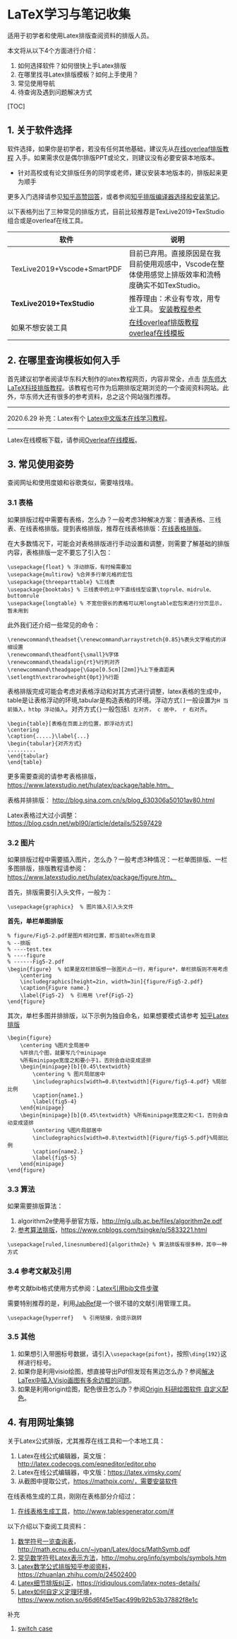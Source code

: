 # LaTeX学习与笔记收集	
适用于初学者和使用Latex排版查阅资料的排版人员。

本文将从以下4个方面进行介绍：

1. 如何选择软件？如何很快上手Latex排版
2. 在哪里找寻Latex排版模板？如何上手使用？
3. 常见使用导航
4. 待查询及遇到问题解决方式

[TOC]

## 1. 关于软件选择

软件选择，如果你是初学者，若没有任何其他基础，建议先从[在线overleaf排版教程](https://www.overleaf.com/learn) 入手。如果需求仅是偶尔排版PPT或论文，则建议没有必要安装本地版本。

- 针对高校或有论文排版任务的同学或老师，建议安装本地版本的，排版起来更为顺手

更多入门选择请参见[知乎高赞回答](https://www.zhihu.com/question/268569440)，或者参阅[知乎排版编译器选择和安装笔记](https://zhuanlan.zhihu.com/p/32280635)。

以下表格列出了三种常见的排版方式，目前比较推荐是TexLive2019+TexStudio组合或是overleaf在线工具。

| 软件                        | 说明                                                         |
| --------------------------- | ------------------------------------------------------------ |
| TexLive2019+Vscode+SmartPDF | 目前已弃用。直接原因是在我目前使用观感中，Vscode在整体使用感觉上排版效率和流畅度确实不如TexStudio。 |
| **TexLive2019+TexStudio**   | 推荐理由：术业有专攻，用专业工具。 [安装教程参考](http://static.latexstudio.net/article/2019/0527/install_TeXLive2019.pdf) |
| 如果不想安装工具            | [在线overleaf排版教程](https://www.overleaf.com/learn)  [overleaf在线模板](https://www.overleaf.com/latex/templates) |

## 2. 在哪里查询模板如何入手

首先建议初学者阅读华东科大制作的latex教程网页，内容非常全，点击 [华东师大LaTeX科技排版教程](http://math.ecnu.edu.cn/~jypan/Latex/index.html)。该教程也可作为后期排版定期浏览的一个查阅资料网站。此外，华东师大还有很多的参考资料，总之这个网站强烈推荐。

---

2020.6.29 补充：Latex有个 [Latex中文版本在线学习教程](https://www.latexstudio.net/hulatex/tutorial/ChineseBase.htm)。

---

Latex在线模板下载，请参阅[Overleaf在线模板](https://www.overleaf.com/latex/templates)。

## 3. 常见使用姿势

查阅网址和使用度娘和谷歌类似，需要啥找啥。

### 3.1 表格

如果排版过程中需要有表格，怎么办？一般考虑3种解决方案：普通表格、三线表、在线表格排版。提到表格排版，推荐在线表格排版：[在线表格排版](https://www.tablesgenerator.com/#)。

在大多数情况下，可能会对表格排版进行手动设置和调整，则需要了解基础的排版内容，表格排版一定不要忘了引入包：

```
\usepackage{float} % 浮动排版，有时候需要加
\usepackage{multirow} %合并多行单元格的宏包
\usepackage{threeparttable} %三线表
\usepackage{booktabs} % 三线表中的上中下直线线型设置\toprule、midrule、buttomrule
\usepackage{longtable} % 不宽但很长的表格可以用longtable宏包来进行分页显示，暂未用到
```

此外我们还介绍一些常见的命令：

```
\renewcommand\theadset{\renewcommand\arraystretch{0.85}%表头文字格式的详细设置
\renewcommand\theadfont{\small}%字体
\renewcommand\theadalign{rt}%行列对齐
\renewcommand\theadgape{\Gape[0.5cm][2mm]}%上下垂直距离
\setlength\extrarowheight{0pt}}%行距
```

表格排版完成可能会考虑对表格浮动和对其方式进行调整，latex表格的生成中，table是让表格浮动的环境,tabular是构造表格的环境。浮动方式`[]`一般设置为`H 当前插入，htbp 浮动插入`。对齐方式`{}`一般包括`l 左对齐， c 居中， r 右对齐`。

```
\begin{table}[表格在页面上的位置，即浮动方式]
\centering
\caption{.....}\label{...}
\begin{tabular}{对齐方式}
.........
\end{tabular}
\end{table}
```

更多需要查阅的请参考表格排版，https://www.latexstudio.net/hulatex/package/table.htm。

表格并排排版： http://blog.sina.com.cn/s/blog_630306a50101av80.html

Latex表格过大过小调整：https://blog.csdn.net/wbl90/article/details/52597429

### 3.2 图片

如果排版过程中需要插入图片，怎么办？一般考虑3种情况：一栏单图排版、一栏多图排版，排版教程请参阅：https://www.latexstudio.net/hulatex/package/figure.htm。

首先，排版需要引入头文件，一般为：

```
\usepackage{graphicx}  % 图片插入引入头文件
```

**首先，单栏单图排版**

```
% figure/Fig5-2.pdf是图片相对位置，即当前tex所在目录
% --排版
% ----test.tex
% ----figure
% ------Fig5-2.pdf
\begin{figure}  % 如果是双栏排版想一张图片占一行，用figure*，单栏排版则不用考虑
	\centering
	\includegraphics[height=2in, width=3in]{figure/Fig5-2.pdf}
	\caption{Figure name.}
	\label{Fig5-2}  % 引用用 \ref{Fig5-2}
\end{figure}
```

其次，单栏多图并排排版，以下示例为独自命名，如果想要模式请参考 [知乎Latex排版](https://zhuanlan.zhihu.com/p/32925549)

```
\begin{figure}
	\centering %图片全局居中
	%并排几个图，就要写几个minipage
	%所有minipage宽度之和要小于1，否则会自动变成竖排
	\begin{minipage}[b]{0.45\textwidth} 
		\centering % 图片局部居中
		\includegraphics[width=0.8\textwidth]{Figure/fig5-4.pdf} %局部比例
		\caption{name1.}
		\label{fig5-4}
	\end{minipage}
	\begin{minipage}[b]{0.45\textwidth} %所有minipage宽度之和＜1，否则会自动变成竖排
		\centering %图片局部居中
		\includegraphics[width=0.8\textwidth]{Figure/fig5-5.pdf}%局部比例
		\caption{name2.}
		\label{fig5-5}
	\end{minipage}
\end{figure}
```

### 3.3 算法

如果需要排版算法：

1. algorithm2e使用手册官方版，http://mlg.ulb.ac.be/files/algorithm2e.pdf
2. [参考算法排版](https://www.cnblogs.com/tsingke/p/5833221.html)，https://www.cnblogs.com/tsingke/p/5833221.html

```
\usepackage[ruled,linesnumbered]{algorithm2e} % 算法排版有很多种，其中一种方式
```

### 3.4 参考文献及引用

参考文献bib格式使用方式参阅：[Latex引用bib文件步骤](https://blog.csdn.net/lilianforever/article/details/53079169)

需要特别推荐的是，利用[JabRef](https://www.jabref.org/)是一个很不错的文献引用管理工具。

```
\usepackage{hyperref}   % 引用链接，会提示跳转
```

### 3.5 其他

1. 如果想引入带圈标号数据，请引入`\usepackage{pifont}`，按照`\ding{192}`这样进行标号。
2. 如果你是利用visio绘图，想直接导出Pdf但发现有黑边怎么办？参阅[解决LaTex中插入Visio画图有多余边框的问题](http://www.mamicode.com/info-detail-2181323.html)。
3. 如果是利用origin绘图，配色很丑怎么办？参阅[Origin 科研绘图软件 自定义配色](https://www.jianshu.com/p/892711bd4a0a)。

## 4. 有用网址集锦

关于Latex公式排版，尤其推荐在线工具和一个本地工具：

1. Latex在线公式编辑器，英文版：http://latex.codecogs.com/eqneditor/editor.php
2. Latex在线公式编辑器，中文版：https://latex.vimsky.com/
3. 从截图中提取公式，https://mathpix.com/，需要安装软件

在线表格生成的工具，刚刚在表格部分介绍过：

1. [在线表格生成工具](http://www.tablesgenerator.com/#)，http://www.tablesgenerator.com/#

以下介绍以下查阅工具资料：

1. [数学符号一览查询表](http://math.ecnu.edu.cn/~jypan/Latex/docs/MathSymb.pdf)，http://math.ecnu.edu.cn/~jypan/Latex/docs/MathSymb.pdf
2. [常见数学符号Latex表示方法](http://mohu.org/info/symbols/symbols.htm)，http://mohu.org/info/symbols/symbols.htm
3. [Latex数学公式排版知乎参阅资料](https://zhuanlan.zhihu.com/p/24502400)，https://zhuanlan.zhihu.com/p/24502400
4. [Latex细节排版纠正](https://ridiqulous.com/latex-notes-details/)，https://ridiqulous.com/latex-notes-details/
5. [Latex如何自定义定理环境](https://www.notion.so/66d6f45e15ac499b92b53b37882f8e1c)，https://www.notion.so/66d6f45e15ac499b92b53b37882f8e1c

补充

1. [switch case](https://tex.stackexchange.com/questions/79264/algorithm2e-different-ending-words-for-switch-and-case-blocks)